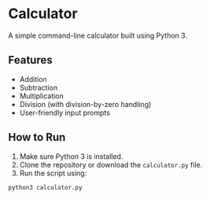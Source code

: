 # Calculator

A simple command-line calculator built using Python 3.

## Features

- Addition
- Subtraction
- Multiplication
- Division (with division-by-zero handling)
- User-friendly input prompts

## How to Run

1. Make sure Python 3 is installed.
2. Clone the repository or download the `calculator.py` file.
3. Run the script using:

```bash
python3 calculator.py
